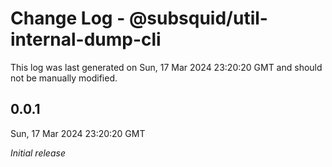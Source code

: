 # Change Log - @subsquid/util-internal-dump-cli

This log was last generated on Sun, 17 Mar 2024 23:20:20 GMT and should not be manually modified.

## 0.0.1
Sun, 17 Mar 2024 23:20:20 GMT

_Initial release_

